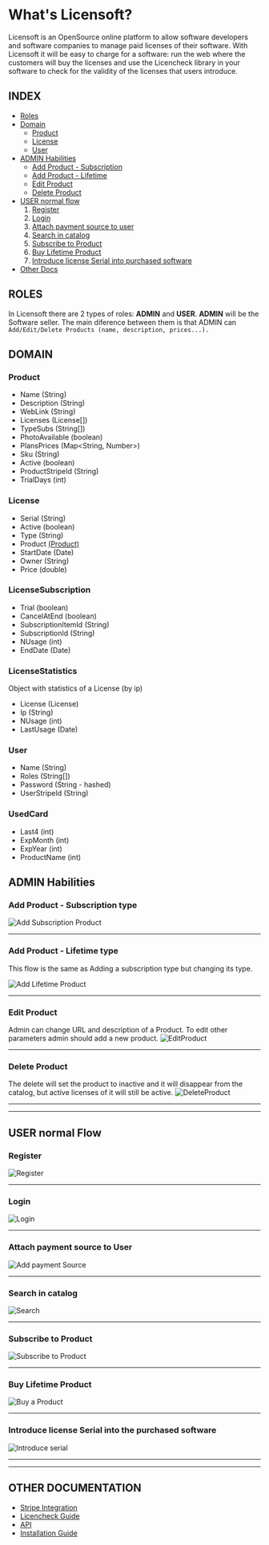 # What's Licensoft?
Licensoft is an OpenSource online platform to allow software developers and software companies to manage paid licenses of their software. 
With Licensoft it will be easy to charge for a software: run the web where the customers will buy the licenses and use the Licencheck library in your software to check for the validity of the licenses that users introduce.

## INDEX
* [Roles](#roles)
* [Domain](#domain)
    * [Product](#product)
    * [License](#license)
    * [User](#user)
* [ADMIN Habilities](#admin-habilities)
    * [Add Product - Subscription](#add-product-subs) 
    * [Add Product - Lifetime](#add-product-lifetime)
    * [Edit Product](#edit-product)
    * [Delete Product](#delete-product)
* [USER normal flow](#user-normal-flow)
	1. [Register](#register)
	2. [Login](#login)
	3. [Attach payment source to user](#attach-payment-source-to-user)
	4. [Search in catalog](#search-in-catalog)
	5. [Subscribe to Product](#subscribe-to-product)
	6. [Buy Lifetime Product](#buy-lifetime-product)
	7. [Introduce license Serial into purchased software ](#introduce-license-serial-into-the-purchased-software)
* [Other Docs](#other-documentation)


 


## ROLES
In Licensoft there are 2 types of roles: **ADMIN** and **USER**. 
	**ADMIN** will be the Software seller. The main diference between them is that ADMIN can   
```Add/Edit/Delete Products (name, description, prices...). ```

## DOMAIN
### Product
* Name (String)
* Description (String)
* WebLink (String)
* Licenses  (License[])
* TypeSubs (String[]) 
* PhotoAvailable (boolean)
* PlansPrices (Map<String, Number>)
* Sku (String)
* Active (boolean)
* ProductStripeId (String)
* TrialDays (int)

### License
* Serial (String)
* Active (boolean)
* Type (String)
* Product [(Product)](README.md#product)
* StartDate (Date)
* Owner (String)
* Price (double)

### LicenseSubscription
* Trial (boolean)
* CancelAtEnd (boolean)
* SubscriptionItemId (String)
* SubscriptionId (String)
* NUsage (int)
* EndDate (Date)

### LicenseStatistics
Object with statistics of a License (by ip)
* License (License)
* Ip (String)
* NUsage (int)
* LastUsage (Date)


### User
* Name (String)
* Roles (String[])
* Password (String - hashed)
* UserStripeId (String)

### UsedCard
*	Last4 (int)
*	ExpMonth (int)
*	ExpYear (int)
*	ProductName (int)

## ADMIN Habilities
### Add Product - Subscription type <a name="add-product-subs"></a>
![Add Subscription Product](docs/gifs/addProdSubs.gif)

---

### Add Product - Lifetime type <a name="add-product-lifetime"></a>
This flow is the same as Adding a subscription type but changing its type.

![Add Lifetime Product](docs/gifs/addProdLifetime.gif)

---

### Edit Product
Admin can change URL and description of a Product. To edit other parameters admin should add a new product.
![EditProduct](docs/gifs/editProd.gif)

---

### Delete Product
The delete will set the product to inactive and it will disappear from the catalog, but active licenses of it will still be active.
![DeleteProduct](docs/gifs/deleteProd.gif)

---
---

## USER normal Flow
### Register
![Register](docs/gifs/register.gif)

---

### Login
![Login](docs/gifs/logIn.gif)

---

### Attach payment source to User
![Add payment Source](docs/gifs/addPaymentSource.gif)

---

### Search in catalog
![Search](docs/gifs/search.gif)

---

### Subscribe to Product
![Subscribe to Product](docs/gifs/subsProd.gif)

---

### Buy Lifetime Product
![Buy a Product](docs/gifs/buyProd.gif)

---

### Introduce license Serial into the purchased software 
![Introduce serial](docs/gifs/introduceSerial.gif)

---
---


## OTHER DOCUMENTATION
* [Stripe Integration](docs/StripeIntegration.md)
* [Licencheck Guide](docs/LicencheckGuide.md)
* [API](docs/API.md)
* [Installation Guide](docs/INSTALLATION_GUIDE.md)


